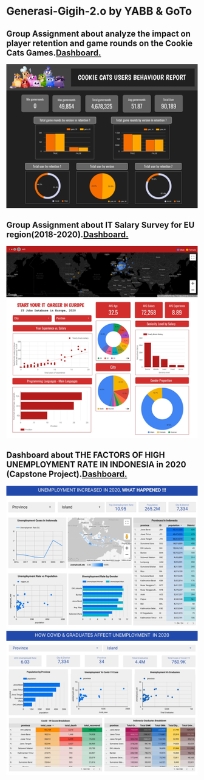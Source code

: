 # Generasi-Gigih-2.o by YABB & GoTo

## Group Assignment about analyze the impact on player retention and game rounds on the Cookie Cats Games.[Dashboard.](https://intip.in/DashboardGroup7/)
![img](https://github.com/Aristya14/Generasi-Gigih-2/blob/main/COOKIE_CATS%20(1)-1.jpg)


## Group Assignment about IT Salary Survey for EU region(2018-2020).[Dashboard.](https://datastudio.google.com/u/0/reporting/e2c68d2e-1ed5-4e13-9189-8281f0fd6eed/page/igUqC)
![img](https://github.com/Aristya14/Generasi-Gigih-2/blob/main/Group_7%20(1)-1.jpg)

## Dashboard about THE FACTORS OF HIGH UNEMPLOYMENT RATE IN INDONESIA in 2020 (Capstone Project).[Dashboard.](https://datastudio.google.com/u/0/reporting/5d8ab273-0b60-4f77-a05b-72a59040b5c6/page/p_163x00idwc)
![img](https://github.com/Aristya14/Generasi-Gigih-2/blob/main/FIX_Dashboard_DA_EM14-1.jpg)
![img](https://github.com/Aristya14/Generasi-Gigih-2/blob/main/FIX_Dashboard_DA_EM14-2.jpg)

